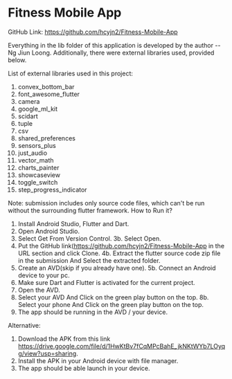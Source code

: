 # Fitness Mobile App

GitHub Link: https://github.com/hcyjn2/Fitness-Mobile-App

Everything in the lib folder of this application is developed by the author -- Ng Jiun Loong.
Additionally, there were external libraries used, provided below.

List of external libraries used in this project:
1. convex_bottom_bar
2. font_awesome_flutter
3. camera
4. google_ml_kit
5. scidart
6. tuple
7. csv
8. shared_preferences
9. sensors_plus
10. just_audio
11. vector_math
12. charts_painter
13. showcaseview
14. toggle_switch
15. step_progress_indicator


Note: submission includes only source code files, which can't be run without the surrounding flutter framework.
How to Run it?
1. Install Android Studio, Flutter and Dart.
2. Open Android Studio.
3. Select Get From Version Control.
3b. Select Open.
4. Put the GitHub link(https://github.com/hcyjn2/Fitness-Mobile-App in the URL section and click Clone.
4b. Extract the flutter source code zip file in the submission And Select the extracted folder.
5. Create an AVD(skip if you already have one).
5b. Connect an Android device to your pc.
6. Make sure Dart and Flutter is activated for the current project.
7. Open the AVD.
8. Select your AVD And Click on the green play button on the top. 
8b. Select your phone And Click on the green play button on the top.
9. The app should be running in the AVD / your device.

Alternative:
1. Download the APK from this link https://drive.google.com/file/d/1HwKtBv7fCqMPcBahE_jkNKtWYb7LOyqg/view?usp=sharing.
2. Install the APK in your Android device with file manager.
3. The app should be able launch in your device.
